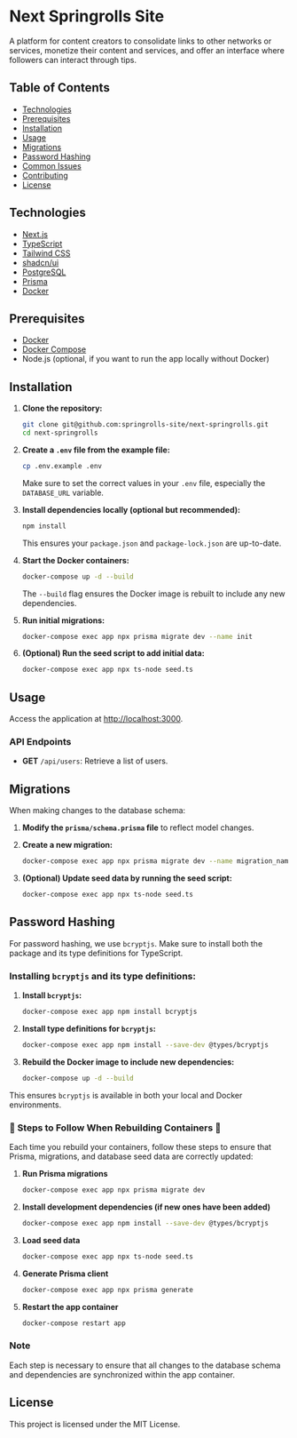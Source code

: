 
# Next Springrolls Site

A platform for content creators to consolidate links to other networks or services, monetize their content and services, and offer an interface where followers can interact through tips.

## Table of Contents

- [Technologies](#technologies)
- [Prerequisites](#prerequisites)
- [Installation](#installation)
- [Usage](#usage)
- [Migrations](#migrations)
- [Password Hashing](#password-hashing)
- [Common Issues](#common-issues)
- [Contributing](#contributing)
- [License](#license)

## Technologies

- [Next.js](https://nextjs.org/)
- [TypeScript](https://www.typescriptlang.org/)
- [Tailwind CSS](https://tailwindcss.com/)
- [shadcn/ui](https://ui.shadcn.com/)
- [PostgreSQL](https://www.postgresql.org/)
- [Prisma](https://www.prisma.io/)
- [Docker](https://www.docker.com/)

## Prerequisites

- [Docker](https://docs.docker.com/get-docker/)
- [Docker Compose](https://docs.docker.com/compose/install/)
- Node.js (optional, if you want to run the app locally without Docker)

## Installation

1. **Clone the repository:**

   ```bash
   git clone git@github.com:springrolls-site/next-springrolls.git
   cd next-springrolls
   ```

2. **Create a `.env` file from the example file:**

   ```bash
   cp .env.example .env
   ```

   Make sure to set the correct values in your `.env` file, especially the `DATABASE_URL` variable.

3. **Install dependencies locally (optional but recommended):**

   ```bash
   npm install
   ```

   This ensures your `package.json` and `package-lock.json` are up-to-date.

4. **Start the Docker containers:**

   ```bash
   docker-compose up -d --build
   ```

   The `--build` flag ensures the Docker image is rebuilt to include any new dependencies.

5. **Run initial migrations:**

   ```bash
   docker-compose exec app npx prisma migrate dev --name init
   ```

6. **(Optional) Run the seed script to add initial data:**

   ```bash
   docker-compose exec app npx ts-node seed.ts
   ```

## Usage

Access the application at [http://localhost:3000](http://localhost:3000).

### API Endpoints

- **GET** `/api/users`: Retrieve a list of users.

## Migrations

When making changes to the database schema:

1. **Modify the `prisma/schema.prisma` file** to reflect model changes.

2. **Create a new migration:**

   ```bash
   docker-compose exec app npx prisma migrate dev --name migration_name
   ```

3. **(Optional) Update seed data by running the seed script:**

   ```bash
   docker-compose exec app npx ts-node seed.ts
   ```

## Password Hashing

For password hashing, we use `bcryptjs`. Make sure to install both the package and its type definitions for TypeScript.

### Installing `bcryptjs` and its type definitions:

1. **Install `bcryptjs`:**

   ```bash
   docker-compose exec app npm install bcryptjs
   ```

2. **Install type definitions for `bcryptjs`:**

   ```bash
   docker-compose exec app npm install --save-dev @types/bcryptjs
   ```

3. **Rebuild the Docker image to include new dependencies:**

   ```bash
   docker-compose up -d --build
   ```

This ensures `bcryptjs` is available in both your local and Docker environments.

### 🚨 Steps to Follow When Rebuilding Containers 🚨

Each time you rebuild your containers, follow these steps to ensure that Prisma, migrations, and database seed data are correctly updated:

1. **Run Prisma migrations**  
   ```bash
   docker-compose exec app npx prisma migrate dev
   ```

2. **Install development dependencies (if new ones have been added)**  
   ```bash
   docker-compose exec app npm install --save-dev @types/bcryptjs
   ```

3. **Load seed data**  
   ```bash
   docker-compose exec app npx ts-node seed.ts
   ```

4. **Generate Prisma client**  
   ```bash
   docker-compose exec app npx prisma generate
   ```

5. **Restart the app container**  
   ```bash
   docker-compose restart app
   ```

### Note
Each step is necessary to ensure that all changes to the database schema and dependencies are synchronized within the app container.

## License

This project is licensed under the MIT License.
